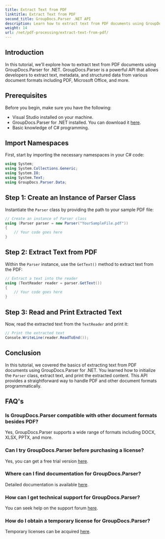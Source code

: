 ```yaml
---
title: Extract Text from PDF
linktitle: Extract Text from PDF
second_title: GroupDocs.Parser .NET API
description: Learn how to extract text from PDF documents using GroupDocs.Parser for .NET. Step-by-step tutorial for developers.
weight: 14
url: /net/pdf-processing/extract-text-from-pdf/
---
```

## Introduction
In this tutorial, we'll explore how to extract text from PDF documents using GroupDocs.Parser for .NET. GroupDocs.Parser is a powerful API that allows developers to extract text, metadata, and structured data from various document formats including PDF, Microsoft Office, and more.
## Prerequisites
Before you begin, make sure you have the following:
- Visual Studio installed on your machine.
- GroupDocs.Parser for .NET installed. You can download it [here](https://releases.groupdocs.com/parser/net/).
- Basic knowledge of C# programming.

## Import Namespaces
First, start by importing the necessary namespaces in your C# code:
```csharp
using System;
using System.Collections.Generic;
using System.IO;
using System.Text;
using GroupDocs.Parser.Data;
```
## Step 1: Create an Instance of Parser Class
Instantiate the `Parser` class by providing the path to your sample PDF file:
```csharp
// Create an instance of Parser class
using (Parser parser = new Parser("YourSampleFile.pdf"))
{
    // Your code goes here
}
```
## Step 2: Extract Text from PDF
Within the `Parser` instance, use the `GetText()` method to extract text from the PDF:
```csharp
// Extract a text into the reader
using (TextReader reader = parser.GetText())
{
    // Your code goes here
}
```
## Step 3: Read and Print Extracted Text
Now, read the extracted text from the `TextReader` and print it:
```csharp
// Print the extracted text
Console.WriteLine(reader.ReadToEnd());
```

## Conclusion
In this tutorial, we covered the basics of extracting text from PDF documents using GroupDocs.Parser for .NET. You learned how to initialize the `Parser` class, extract text, and print the extracted content. This API provides a straightforward way to handle PDF and other document formats programmatically.

## FAQ's
### Is GroupDocs.Parser compatible with other document formats besides PDF?
Yes, GroupDocs.Parser supports a wide range of formats including DOCX, XLSX, PPTX, and more.
### Can I try GroupDocs.Parser before purchasing a license?
Yes, you can get a free trial version [here](https://releases.groupdocs.com/).
### Where can I find documentation for GroupDocs.Parser?
Detailed documentation is available [here](https://tutorials.groupdocs.com/parser/net/).
### How can I get technical support for GroupDocs.Parser?
You can seek help on the support forum [here](https://forum.groupdocs.com/c/parser/17).
### How do I obtain a temporary license for GroupDocs.Parser?
Temporary licenses can be acquired [here](https://purchase.groupdocs.com/temporary-license/).
